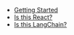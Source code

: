 - [Getting Started](./workshops/getting-started.md)
- [Is this React?](./is-it-react.md)
- [Is this LangChain?](./is-it-langchain.md)
